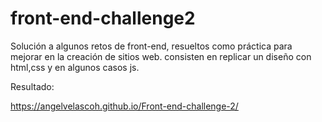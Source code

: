 # front-end-challenge2
Solución a algunos retos de front-end, resueltos como práctica para mejorar en la creación de sitios web.
consisten en replicar un diseño con html,css y en algunos casos js.

Resultado:

https://angelvelascoh.github.io/Front-end-challenge-2/


